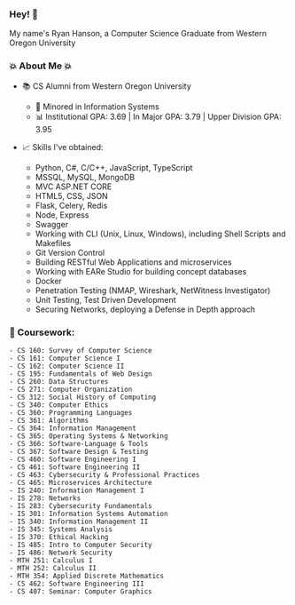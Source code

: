 ### Hey! 👋
My name's Ryan Hanson, a Computer Science Graduate from Western Oregon University

### 💥 About Me 💥
- 📚 CS Alumni from Western Oregon University
    - 💾 Minored in Information Systems
    - 📊 Institutional GPA: 3.69 | In Major GPA: 3.79 | Upper Division GPA: 3.95

- 📈 Skills I've obtained:
    - Python, C#, C/C++, JavaScript, TypeScript
    - MSSQL, MySQL, MongoDB
    - MVC ASP.NET CORE
    - HTML5, CSS, JSON
    - Flask, Celery, Redis
    - Node, Express
    - Swagger
    - Working with CLI (Unix, Linux, Windows), including Shell Scripts and Makefiles
    - Git Version Control
    - Building RESTful Web Applications and microservices
    - Working with EARe Studio for building concept databases
    - Docker
    - Penetration Testing (NMAP, Wireshark, NetWitness Investigator)
    - Unit Testing, Test Driven Development
    - Securing Networks, deploying a Defense in Depth approach

### 📝 Coursework:
    - CS 160: Survey of Computer Science
    - CS 161: Computer Science I
    - CS 162: Computer Science II
    - CS 195: Fundamentals of Web Design
    - CS 260: Data Structures
    - CS 271: Computer Organization
    - CS 312: Social History of Computing
    - CS 340: Computer Ethics
    - CS 360: Programming Languages
    - CS 361: Algorithms
    - CS 364: Information Management
    - CS 365: Operating Systems & Networking
    - CS 366: Software-Language & Tools
    - CS 367: Software Design & Testing
    - CS 460: Software Engineering I
    - CS 461: Software Engineering II
    - CS 463: Cybersecurity & Professional Practices
    - CS 465: Microservices Architecture
    - IS 240: Information Management I
    - IS 278: Networks
    - IS 283: Cybersecurity Fundamentals
    - IS 301: Information Systems Automation
    - IS 340: Information Management II
    - IS 345: Systems Analysis
    - IS 370: Ethical Hacking
    - IS 485: Intro to Computer Security
    - IS 486: Network Security
    - MTH 251: Calculus I
    - MTH 252: Calculus II
    - MTH 354: Applied Discrete Mathematics
    - CS 462: Software Engineering III
    - CS 407: Seminar: Computer Graphics
